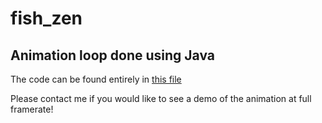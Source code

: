 # fish_zen
<h2>Animation loop done using Java</h2>

The code can be found entirely in <a href="https://github.com/elslb/fish_zen/blob/main/Fish_Zen_Elie.pde">this file</a>

Please contact me if you would like to see a demo of the animation at full framerate!
